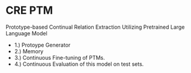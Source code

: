 # CRE PTM
Prototype-based Continual Relation Extraction Utilizing Pretrained Large Language Model
* 1.) Protoype Generator
* 2.) Memory
* 3.) Continuous Fine-tuning of PTMs.
* 4.) Continuous Evaluation of this model on test sets.
